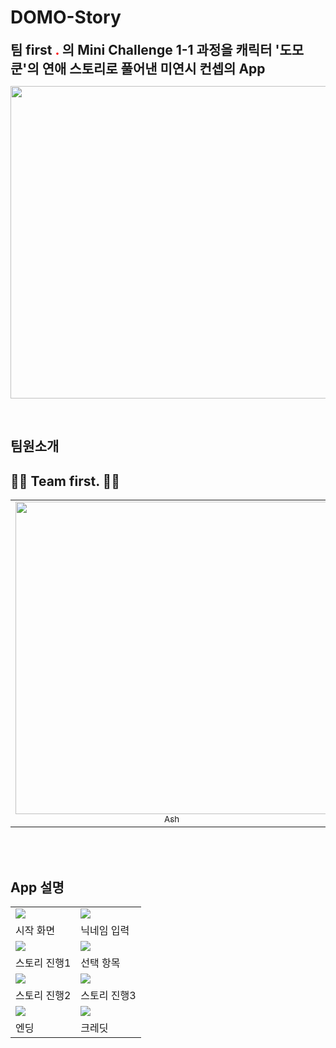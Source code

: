 # DOMO-Story

<span style="font-size: 150%; font-weight: bold;">
팀 first
<span style="color: red">.</span>
의 Mini Challenge 1-1 과정을 캐릭터 '도모쿤'의 연애 스토리로 풀어낸 미연시 컨셉의 App
</span>
<p align="center">
  <image src="https://user-images.githubusercontent.com/89764127/230517365-ef75a0be-4e87-4cf5-a424-9cf1877567ab.gif" width=700 height=500>
</p>

<br/>

## 팀원소개
     
## 👨‍💻 Team first. 👩‍💻
<table>
  <tr>
    <td align="center">
      <a href="https://github.com/chaen805">
        <image src="https://user-images.githubusercontent.com/89764127/230263632-5fb7aa9f-a10b-47c5-b0b2-112ba6041804.png" width=500>
        <br />
        <sub>Ash</sub>
      </a>
    </td>
    <td align="center">
      <a href="https://github.com/psangwon62">
        <image src="https://user-images.githubusercontent.com/89764127/230263242-ea44f2b5-a1f8-47b1-b1ae-f8e4ca64424b.png" width=500>
        <br />
        <sub>Dion</sub>
      </a>
    </td>
    <td align="center">
      <a href="https://github.com/dev-minseo">
        <image src="https://user-images.githubusercontent.com/89764127/230263283-339df81f-5003-4e98-87f5-d1185bc66fbb.png" width=500>
        <br />
        <sub>Flynn</sub>
      </a>
    </td>
    <td align="center">
      <a href="https://github.com/grace0617">
        <image src="https://user-images.githubusercontent.com/89764127/230263288-bbf738f7-314f-4526-8e4b-c32c272ab99f.png" width=500>
        <br />
        <sub>Grace</sub>
      </a>
    </td>
    <td align="center">
      <a href="https://github.com/oceanooooo">
        <image src="https://user-images.githubusercontent.com/89764127/230263290-e8502b15-2ba1-403f-9ac9-8eb0754789bb.png" width=500>
        <br />
        <sub>Ocean</sub>
      </a>
    </td>
    <td align="center">
      <a href="https://github.com/kybeen">
        <image src="https://user-images.githubusercontent.com/89764127/230263291-e309f493-6970-4ba0-a12d-8a9735768fbf.png" width=500>
        <br />
        <sub>Rei</sub>
      </a>
    </td>
  </tr>
</table>
<br>




<br/>

## App 설명
<span style="align: center">

</span>

|  |  |
| --- | --- |
| <image src="https://user-images.githubusercontent.com/89764127/230517365-ef75a0be-4e87-4cf5-a424-9cf1877567ab.gif" > | <image src="https://user-images.githubusercontent.com/89764127/230520154-f786eef3-4038-4151-8760-b848eb91dc49.gif" > |
| 시작 화면 | 닉네임 입력 |
| <image src="https://user-images.githubusercontent.com/89764127/230520526-4cf4b71b-e322-43b2-8d5c-a73fe129581d.gif"> | <image src="https://user-images.githubusercontent.com/89764127/230520699-b87348b4-f291-4fbf-8531-f2b2b48696bf.gif"> |
| 스토리 진행1 | 선택 항목 |
| <image src="https://user-images.githubusercontent.com/89764127/230519788-027b11b7-e592-45cd-bccc-8018348a3ada.png"> | <image src="https://user-images.githubusercontent.com/89764127/230519937-ce857b7b-e73c-45c1-b985-762fdf345c4d.png"> |
| 스토리 진행2 | 스토리 진행3 |
| <image src="https://user-images.githubusercontent.com/89764127/230519944-17d791dc-9991-498c-a1f6-35754a644045.png"> | <image src="https://user-images.githubusercontent.com/89764127/230519955-2d20ab0d-4e96-4dbc-9e97-83f64cedf2a0.png"> |
| 엔딩 | 크레딧 |

<p align="center">
  
  
  
  
  
</p>


